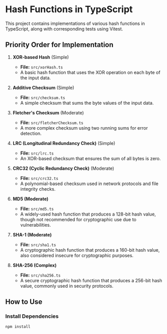 # Hash Functions in TypeScript

This project contains implementations of various hash functions in TypeScript, along with corresponding tests using Vitest.

## Priority Order for Implementation

1. **XOR-based Hash** (Simple)

    - **File:** `src/xorHash.ts`
    - A basic hash function that uses the XOR operation on each byte of the input data.

2. **Additive Checksum** (Simple)

    - **File:** `src/checksum.ts`
    - A simple checksum that sums the byte values of the input data.

3. **Fletcher's Checksum** (Moderate)

    - **File:** `src/fletcherChecksum.ts`
    - A more complex checksum using two running sums for error detection.

4. **LRC (Longitudinal Redundancy Check)** (Simple)

    - **File:** `src/lrc.ts`
    - An XOR-based checksum that ensures the sum of all bytes is zero.

5. **CRC32 (Cyclic Redundancy Check)** (Moderate)

    - **File:** `src/crc32.ts`
    - A polynomial-based checksum used in network protocols and file integrity checks.

6. **MD5 (Moderate)**

    - **File:** `src/md5.ts`
    - A widely-used hash function that produces a 128-bit hash value, though not recommended for cryptographic use due to vulnerabilities.

7. **SHA-1 (Moderate)**

    - **File:** `src/sha1.ts`
    - A cryptographic hash function that produces a 160-bit hash value, also considered insecure for cryptographic purposes.

8. **SHA-256 (Complex)**
    - **File:** `src/sha256.ts`
    - A secure cryptographic hash function that produces a 256-bit hash value, commonly used in security protocols.

## How to Use

### Install Dependencies

```bash
npm install
```
